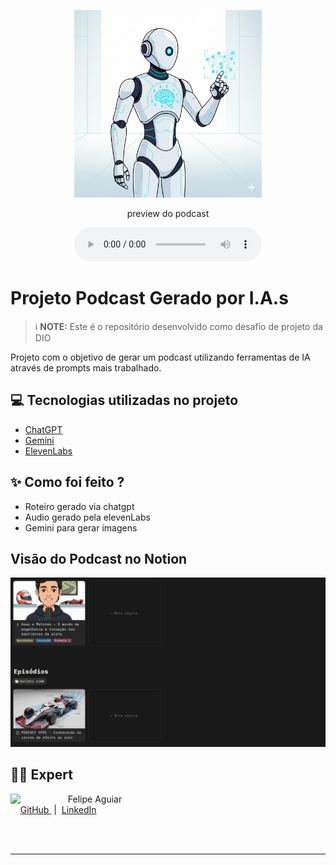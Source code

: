 <p align="center">
<img 
    src="./assets/AI.png"
    width="300"
/>
</p>



<p align="center">
    preview do podcast
</p>

<div align="center">
    <audio src="output/PODCAST EP01.MP3" controls title="Podcast ep01"></audio>
</div>

# Projeto Podcast Gerado por I.A.s


 > ℹ️ **NOTE:** Este é o repositório desenvolvido como desafio de projeto da DIO

Projeto com o objetivo de gerar um podcast utilizando ferramentas de IA através de prompts mais trabalhado.


## 💻 Tecnologias utilizadas no projeto

- [ChatGPT](https://chat.openai.com/) 
- [Gemini](https://gemini.google.com/)
- [ElevenLabs](https://beta.elevenlabs.io/)

## ✨ Como foi feito ?

- Roteiro gerado via chatgpt
- Audio gerado pela elevenLabs
- Gemini para gerar imagens

## Visão do Podcast no Notion

<p align="center">
<img 
    src="./assets/Notion.png"
/>
</p>



## 👨‍💻 Expert

<p>
    <img 
      align=left 
      margin=10 
      width=80 
      src="https://avatars.githubusercontent.com/u/125930065?v=4"
    />
    <p>&nbsp&nbsp&nbspFelipe Aguiar<br>
    &nbsp&nbsp&nbsp
    <a 
        href="https://github.com/JeffSSousa/">
        GitHub
    </a>
    &nbsp;|&nbsp;
    <a 
        href="https://www.linkedin.com/in/jefferson-sousa-8b93a81a2/">
        LinkedIn
    </a>
</p>
<br/><br/>
<p>

---
